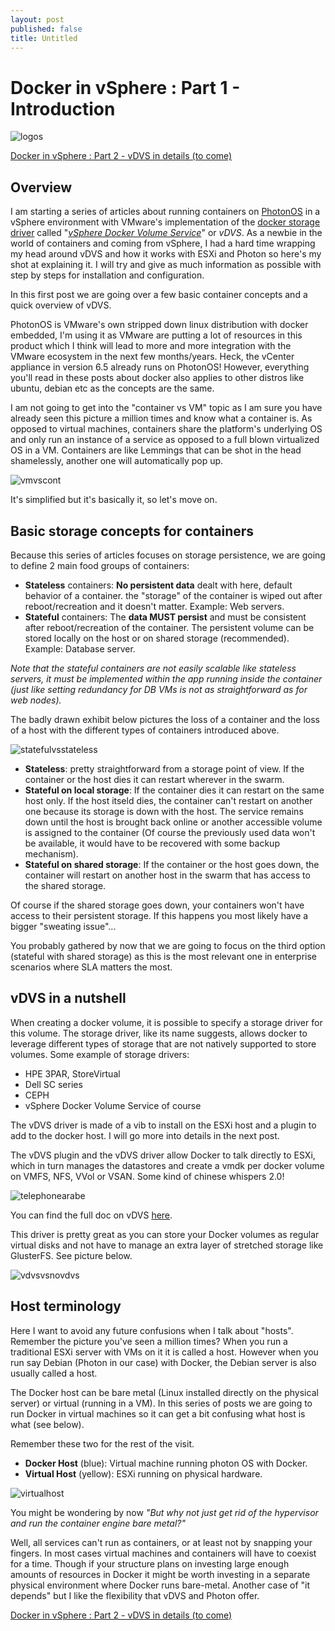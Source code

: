 ```yaml
---
layout: post
published: false
title: Untitled
---
```


# Docker in vSphere : Part 1 - Introduction
![logos]({{site.baseurl}}/img/logos.jpg)

[Docker in vSphere : Part 2 - vDVS in details (to come)](http://vxav.fr)

## Overview

I am starting a series of articles about running containers on [PhotonOS](https://vmware.github.io/photon/) in a vSphere environment with VMware's implementation of the [docker storage driver](https://docs.docker.com/engine/userguide/storagedriver/selectadriver/) called "[*vSphere Docker Volume Service*](http://vmware.github.io/docker-volume-vsphere/documentation/)" or *vDVS*. As a newbie in the world of containers and coming from vSphere, I had a hard time wrapping my head around vDVS and how it works with ESXi and Photon so here's my shot at explaining it. I will try and give as much information as possible with step by steps for installation and configuration.

In this first post we are going over a few basic container concepts and a quick overview of vDVS.

PhotonOS is VMware's own stripped down linux distribution with docker embedded, I'm using it as VMware are putting a lot of resources in this product which I think will lead to more and more integration with the VMware ecosystem in the next few months/years. Heck, the vCenter appliance in version 6.5 already runs on PhotonOS! However, everything you'll read in these posts  about docker also applies to other distros like ubuntu, debian etc as the concepts are the same.

I am not going to get into the "container vs VM" topic as I am sure you have already seen this picture a million times and know what a container is. As opposed to virtual machines, containers share the platform's underlying OS and only run an instance of a service as opposed to a full blown virtualized OS in a VM. Containers are like Lemmings that can be shot in the head shamelessly, another one will automatically pop up.

![vmvscont]({{site.baseurl}}/img/vmvscont.jpg)

It's simplified but it's basically it, so let's move on.

## Basic storage concepts for containers

Because this series of articles focuses on storage persistence, we are going to define 2 main food groups of containers:

- **Stateless** containers: **No persistent data** dealt with here, default behavior of a container. the "storage" of the container is wiped out after reboot/recreation and it doesn't matter. Example: Web servers.
- **Stateful** containers: The **data MUST persist** and must be consistent after reboot/recreation of the container.  The persistent volume can be stored locally on the host or on shared storage (recommended). Example: Database server.

*Note that the stateful containers are not easily scalable like stateless servers, it must be implemented within the app running inside the container (just like setting redundancy for DB VMs is not as straightforward as for web nodes).*

The badly drawn exhibit below pictures the loss of a container and the loss of a host with the different types of containers introduced above.

![statefulvsstateless]({{site.baseurl}}/img/statefulvsstateless.jpg)

- **Stateless**: pretty straightforward from a storage point of view. If the container or the host dies it can restart wherever in the swarm.
- **Stateful on local storage**: If the container dies it can restart on the same host only. If the host itseld dies, the container can't restart on another one because its storage is down with the host. The service remains down until the host is brought back online or another accessible volume is assigned to the container (Of course the previously used data won't be available, it would have to be recovered with some backup mechanism).
- **Stateful on shared storage**: If the container or the host goes down, the container will restart on another host in the swarm that has access to the shared storage.

Of course if the shared storage goes down, your containers won't have access to their persistent storage. If this happens you most likely have a bigger "sweating issue"...

You probably gathered by now that we are going to focus on the third option (stateful with shared storage) as this is the most relevant one in enterprise scenarios where SLA matters the most.

## vDVS in a nutshell

When creating a docker volume, it is possible to specify a storage driver for this volume. The storage driver, like its name suggests, allows docker to leverage different types of storage that are not natively supported to store volumes. Some example of storage drivers:

- HPE 3PAR, StoreVirtual
- Dell SC series
- CEPH
- vSphere Docker Volume Service of course

The vDVS driver is made of a vib to install on the ESXi host and a plugin to add to the docker host. I will go more into details in the next post.

The vDVS plugin and the vDVS driver allow Docker to talk directly to ESXi, which in turn manages the datastores and create a vmdk per docker volume on VMFS, NFS, VVol or VSAN. Some kind of chinese whispers 2.0!

![telephonearabe]({{site.baseurl}}/img/telephonearabe.jpg)

You can find the full doc on vDVS [here](http://vmware.github.io/docker-volume-vsphere/documentation/).

This driver is pretty great as you can store your Docker volumes as regular virtual disks and not have to manage an extra layer of stretched storage like GlusterFS. See picture below.

![vdvsvsnovdvs]({{site.baseurl}}/img/vdvsvsnovdvs.jpg)

## Host terminology

Here I want to avoid any future confusions when I talk about "hosts". Remember the picture you've seen a million times? When you run a traditional ESXi server with VMs on it it is called a host. However when you run say Debian (Photon in our case) with Docker, the Debian server is also usually called a host.

The Docker host can be bare metal (Linux installed directly on the physical server) or virtual (running in a VM). In this series of posts we are going to run Docker in virtual machines so it can get a bit confusing what host is what (see below).

Remember these two for the rest of the visit.

- **Docker Host** (blue): Virtual machine running photon OS with Docker.
- **Virtual Host** (yellow): ESXi running on physical hardware.

![virtualhost]({{site.baseurl}}/img/virtualhost.jpg)

You might be wondering by now *"But why not just get rid of the hypervisor and run the container engine bare metal?"*

Well, all services can't run as containers, or at least not by snapping your fingers. In most cases virtual machines and containers will have to coexist for a time. Though if your structure plans on investing large enough amounts of resources in Docker it might be worth investing in a separate physical environment where Docker runs bare-metal. Another case of "it depends" but I like the flexibility that vDVS and Photon offer.

[Docker in vSphere : Part 2 - vDVS in details (to come)](http://vxav.fr)
